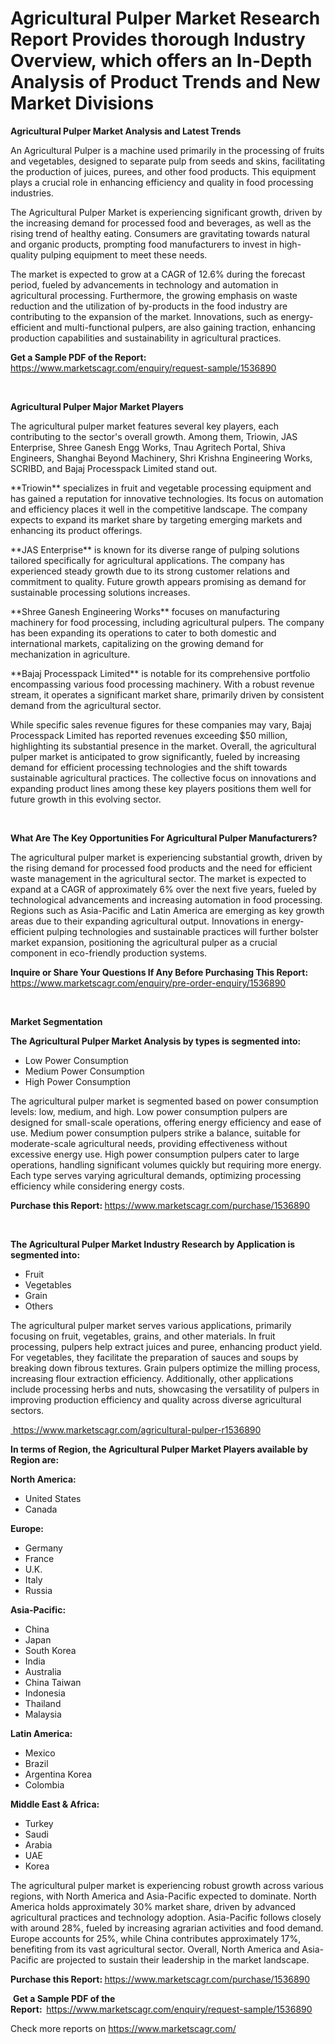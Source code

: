 <p><h1>Agricultural Pulper Market Research Report Provides thorough Industry Overview, which offers an In-Depth Analysis of Product Trends and New Market Divisions</h1></p><p><strong>Agricultural Pulper Market Analysis and Latest Trends</strong></p>
<p><p>An Agricultural Pulper is a machine used primarily in the processing of fruits and vegetables, designed to separate pulp from seeds and skins, facilitating the production of juices, purees, and other food products. This equipment plays a crucial role in enhancing efficiency and quality in food processing industries. </p><p>The Agricultural Pulper Market is experiencing significant growth, driven by the increasing demand for processed food and beverages, as well as the rising trend of healthy eating. Consumers are gravitating towards natural and organic products, prompting food manufacturers to invest in high-quality pulping equipment to meet these needs. </p><p>The market is expected to grow at a CAGR of 12.6% during the forecast period, fueled by advancements in technology and automation in agricultural processing. Furthermore, the growing emphasis on waste reduction and the utilization of by-products in the food industry are contributing to the expansion of the market. Innovations, such as energy-efficient and multi-functional pulpers, are also gaining traction, enhancing production capabilities and sustainability in agricultural practices.</p></p>
<p><strong>Get a Sample PDF of the Report:&nbsp;</strong> <a href="https://www.marketscagr.com/enquiry/request-sample/1536890?utm_campaign=3215&utm_medium=2&utm_source=Github&utm_content=ia&utm_term=11042025&utm_id=agricultural-pulper">https://www.marketscagr.com/enquiry/request-sample/1536890</a></p>
<p>&nbsp;</p>
<p><strong>Agricultural Pulper Major Market Players</strong></p>
<p><p>The agricultural pulper market features several key players, each contributing to the sector's overall growth. Among them, Triowin, JAS Enterprise, Shree Ganesh Engg Works, Tnau Agritech Portal, Shiva Engineers, Shanghai Beyond Machinery, Shri Krishna Engineering Works, SCRIBD, and Bajaj Processpack Limited stand out.</p><p>**Triowin** specializes in fruit and vegetable processing equipment and has gained a reputation for innovative technologies. Its focus on automation and efficiency places it well in the competitive landscape. The company expects to expand its market share by targeting emerging markets and enhancing its product offerings.</p><p>**JAS Enterprise** is known for its diverse range of pulping solutions tailored specifically for agricultural applications. The company has experienced steady growth due to its strong customer relations and commitment to quality. Future growth appears promising as demand for sustainable processing solutions increases.</p><p>**Shree Ganesh Engineering Works** focuses on manufacturing machinery for food processing, including agricultural pulpers. The company has been expanding its operations to cater to both domestic and international markets, capitalizing on the growing demand for mechanization in agriculture.</p><p>**Bajaj Processpack Limited** is notable for its comprehensive portfolio encompassing various food processing machinery. With a robust revenue stream, it operates a significant market share, primarily driven by consistent demand from the agricultural sector.</p><p>While specific sales revenue figures for these companies may vary, Bajaj Processpack Limited has reported revenues exceeding $50 million, highlighting its substantial presence in the market. Overall, the agricultural pulper market is anticipated to grow significantly, fueled by increasing demand for efficient processing technologies and the shift towards sustainable agricultural practices. The collective focus on innovations and expanding product lines among these key players positions them well for future growth in this evolving sector.</p></p>
<p>&nbsp;</p>
<p><strong>What Are The Key Opportunities For Agricultural Pulper Manufacturers?</strong></p>
<p><p>The agricultural pulper market is experiencing substantial growth, driven by the rising demand for processed food products and the need for efficient waste management in the agricultural sector. The market is expected to expand at a CAGR of approximately 6% over the next five years, fueled by technological advancements and increasing automation in food processing. Regions such as Asia-Pacific and Latin America are emerging as key growth areas due to their expanding agricultural output. Innovations in energy-efficient pulping technologies and sustainable practices will further bolster market expansion, positioning the agricultural pulper as a crucial component in eco-friendly production systems.</p></p>
<p><strong>Inquire or Share Your Questions If Any Before Purchasing This Report:</strong> <a href="https://www.marketscagr.com/enquiry/pre-order-enquiry/1536890?utm_campaign=3215&utm_medium=2&utm_source=Github&utm_content=ia&utm_term=11042025&utm_id=agricultural-pulper">https://www.marketscagr.com/enquiry/pre-order-enquiry/1536890</a></p>
<p>&nbsp;</p>
<p><strong>Market Segmentation</strong></p>
<p><strong>The Agricultural Pulper Market Analysis by types is segmented into:</strong></p>
<p><ul><li>Low Power Consumption</li><li>Medium Power Consumption</li><li>High Power Consumption</li></ul></p>
<p><p>The agricultural pulper market is segmented based on power consumption levels: low, medium, and high. Low power consumption pulpers are designed for small-scale operations, offering energy efficiency and ease of use. Medium power consumption pulpers strike a balance, suitable for moderate-scale agricultural needs, providing effectiveness without excessive energy use. High power consumption pulpers cater to large operations, handling significant volumes quickly but requiring more energy. Each type serves varying agricultural demands, optimizing processing efficiency while considering energy costs.</p></p>
<p><strong>Purchase this Report:&nbsp;</strong><a href="https://www.marketscagr.com/purchase/1536890?utm_campaign=3215&utm_medium=2&utm_source=Github&utm_content=ia&utm_term=11042025&utm_id=agricultural-pulper">https://www.marketscagr.com/purchase/1536890</a></p>
<p>&nbsp;</p>
<p><strong>The Agricultural Pulper Market Industry Research by Application is segmented into:</strong></p>
<p><ul><li>Fruit</li><li>Vegetables</li><li>Grain</li><li>Others</li></ul></p>
<p><p>The agricultural pulper market serves various applications, primarily focusing on fruit, vegetables, grains, and other materials. In fruit processing, pulpers help extract juices and puree, enhancing product yield. For vegetables, they facilitate the preparation of sauces and soups by breaking down fibrous textures. Grain pulpers optimize the milling process, increasing flour extraction efficiency. Additionally, other applications include processing herbs and nuts, showcasing the versatility of pulpers in improving production efficiency and quality across diverse agricultural sectors.</p></p>
<p><a href="https://www.marketscagr.com/agricultural-pulper-r1536890?utm_campaign=3215&utm_medium=2&utm_source=Github&utm_content=ia&utm_term=11042025&utm_id=agricultural-pulper">&nbsp;https://www.marketscagr.com/agricultural-pulper-r1536890</a></p>
<p><strong>In terms of Region, the Agricultural Pulper Market Players available by Region are:</strong></p>
<p>
    <p> <strong> North America: </strong>
        <ul>
            <li>United States</li>
            <li>Canada</li>
        </ul>
        </p> 
    <p> <strong> Europe: </strong>
        <ul>
            <li>Germany</li>
            <li>France</li>
            <li>U.K.</li>
            <li>Italy</li>
            <li>Russia</li>
        </ul>
        </p> 
    <p> <strong> Asia-Pacific: </strong>
        <ul>
            <li>China</li>
            <li>Japan</li>
            <li>South Korea</li>
            <li>India</li>
            <li>Australia</li>
            <li>China Taiwan</li>
            <li>Indonesia</li>
            <li>Thailand</li>
            <li>Malaysia</li>
        </ul>
        </p> 
    <p> <strong> Latin America: </strong>
        <ul>
            <li>Mexico</li>
            <li>Brazil</li>
            <li>Argentina Korea</li>
            <li>Colombia</li>
        </ul>
        </p> 
    <p> <strong> Middle East & Africa: </strong>
        <ul>
            <li>Turkey</li>
            <li>Saudi</li>
            <li>Arabia</li>
            <li>UAE</li>
            <li>Korea</li>
        </ul>
    </p>
    </p>
<p><p>The agricultural pulper market is experiencing robust growth across various regions, with North America and Asia-Pacific expected to dominate. North America holds approximately 30% market share, driven by advanced agricultural practices and technology adoption. Asia-Pacific follows closely with around 28%, fueled by increasing agrarian activities and food demand. Europe accounts for 25%, while China contributes approximately 17%, benefiting from its vast agricultural sector. Overall, North America and Asia-Pacific are projected to sustain their leadership in the market landscape.</p></p>
<p><strong>Purchase this Report: </strong><a href="https://www.marketscagr.com/purchase/1536890?utm_campaign=3215&utm_medium=2&utm_source=Github&utm_content=ia&utm_term=11042025&utm_id=agricultural-pulper">https://www.marketscagr.com/purchase/1536890</a></p>
<p>&nbsp;<strong>Get a Sample PDF of the Report:&nbsp;&nbsp;</strong><a href="https://www.marketscagr.com/enquiry/request-sample/1536890?utm_campaign=3215&utm_medium=2&utm_source=Github&utm_content=ia&utm_term=11042025&utm_id=agricultural-pulper">https://www.marketscagr.com/enquiry/request-sample/1536890</a></p>
<p><strong></strong></p>
<p>Check more reports on <a href="https://www.marketscagr.com/?utm_campaign=3215&utm_medium=2&utm_source=Github&utm_content=ia&utm_term=11042025&utm_id=agricultural-pulper">https://www.marketscagr.com/</a></p>